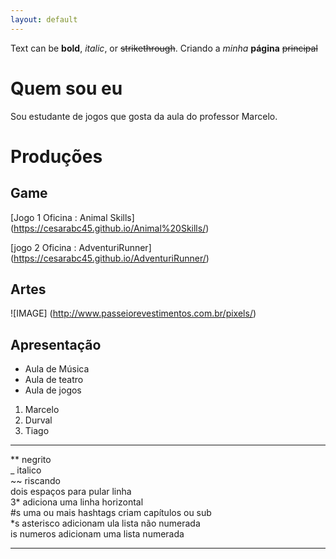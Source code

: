 ```yaml
---
layout: default
---
```


Text can be **bold**, _italic_, or ~~strikethrough~~.
Criando a _minha_ **página** ~~principal~~ 

# Quem sou eu 

  Sou estudante de jogos que gosta da aula do professor Marcelo.

# Produções  

## Game  

[Jogo 1 Oficina : Animal Skills] (https://cesarabc45.github.io/Animal%20Skills/)  

[jogo 2 Oficina : AdventuriRunner] (https://cesarabc45.github.io/AdventuriRunner/)

## Artes  
![IMAGE] (http://www.passeiorevestimentos.com.br/pixels/)

## Apresentação  
* Aula de Música  
* Aula de teatro  
* Aula de jogos  
1. Marcelo  
2. Durval  
3. Tiago  

* * *

** negrito  
_ italico  
~~ riscando  
  dois espaços para pular linha  
3* adiciona uma linha horizontal  
#s uma ou mais hashtags criam capítulos ou sub  
*s  asterisco adicionam ula lista não numerada  
is  numeros adicionam uma lista numerada   
  
  * * *
